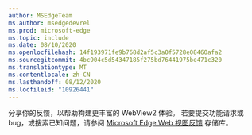 ```yaml
---
author: MSEdgeTeam
ms.author: msedgedevrel
ms.prod: microsoft-edge
ms.topic: include
ms.date: 08/10/2020
ms.openlocfilehash: 14f193971fe9b768d2af5c3a0f5728e08460afa2
ms.sourcegitcommit: 4bc904c5d54347185f275bd76441975be471c320
ms.translationtype: MT
ms.contentlocale: zh-CN
ms.lasthandoff: 08/12/2020
ms.locfileid: "10926441"
---
```

分享你的反馈，以帮助构建更丰富的 WebView2 体验。  若要提交功能请求或 bug，或搜索已知问题，请参阅 [Microsoft Edge Web 视图反馈][GithubMicrosoftedgeWebviewfeedback] 存储库。  

<!-- links -->  

[GithubMicrosoftedgeWebviewfeedback]: https://github.com/MicrosoftEdge/WebViewFeedback "Web 视图反馈-MicrosoftEdge/WebViewFeedback |GitHub"  

